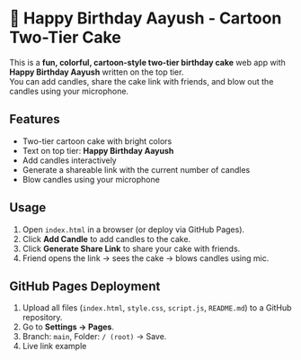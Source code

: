 # 🎉 Happy Birthday Aayush - Cartoon Two-Tier Cake

This is a **fun, colorful, cartoon-style two-tier birthday cake** web app with **Happy Birthday Aayush** written on the top tier.  
You can add candles, share the cake link with friends, and blow out the candles using your microphone.

## Features

- Two-tier cartoon cake with bright colors  
- Text on top tier: **Happy Birthday Aayush**  
- Add candles interactively  
- Generate a shareable link with the current number of candles  
- Blow candles using your microphone  

## Usage

1. Open `index.html` in a browser (or deploy via GitHub Pages).  
2. Click **Add Candle** to add candles to the cake.  
3. Click **Generate Share Link** to share your cake with friends.  
4. Friend opens the link → sees the cake → blows candles using mic.

## GitHub Pages Deployment

1. Upload all files (`index.html`, `style.css`, `script.js`, `README.md`) to a GitHub repository.  
2. Go to **Settings → Pages**.  
3. Branch: `main`, Folder: `/ (root)` → Save.  
4. Live link example
